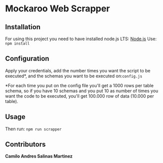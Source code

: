 # Mockaroo Web Scrapper
## Installation
For using this project you need to have installed node.js LTS:
[Node.js](https://nodejs.org/es/)
Use: `npm install`
## Configuration
Apply your credentials, add the number times you want the script to be executed*, and the schemas you want to be executed on:`config.js`

*For each time you put on the config file you'll get a 1000 rows per table schema, so if you have 10 schemas and you put 10 as number of times you want the code to be executed, you'll get 100.000 row of data (10.000 per table).

##  Usage
Then run: `npm run scrapper`

## Contributors
 __Camilo Andres Salinas Martinez__


